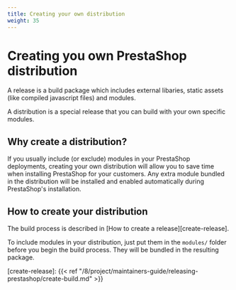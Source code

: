 ```yaml
---
title: Creating your own distribution
weight: 35
---
```


# Creating you own PrestaShop distribution

A release is a build package which includes external libaries, static assets (like compiled javascript files) and modules.

A distribution is a special release that you can build with your own specific modules.

## Why create a distribution?

If you usually include (or exclude) modules in your PrestaShop deployments, creating your own distribution will allow you to save time when installing PrestaShop for your customers. Any extra module bundled in the distribution will be installed and enabled automatically during PrestaShop's installation.

## How to create your distribution

The build process is described in [How to create a release][create-release].

To include modules in your distribution, just put them in the `modules/` folder before you begin the build process. They will be bundled in the resulting package.

[create-release]: {{< ref "/8/project/maintainers-guide/releasing-prestashop/create-build.md" >}}
